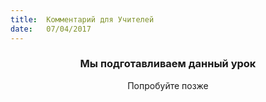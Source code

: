 ```yaml
---
title:  Комментарий для Учителей
date:   07/04/2017
---
```


### <center>Мы подготавливаем данный урок</center>
<center>Попробуйте позже</center>